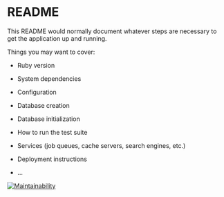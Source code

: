 # README

This README would normally document whatever steps are necessary to get the
application up and running.

Things you may want to cover:

* Ruby version

* System dependencies

* Configuration

* Database creation

* Database initialization

* How to run the test suite

* Services (job queues, cache servers, search engines, etc.)

* Deployment instructions

* ...

[![Maintainability](https://api.codeclimate.com/v1/badges/e26046d5df86c605f00b/maintainability)](https://codeclimate.com/repos/67ad4d203b691373bba33dd4/maintainability)
